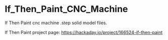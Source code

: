 # If_Then_Paint_CNC_Machine
If Then Paint cnc machine .step solid model files.

If Then Paint project page: https://hackaday.io/project/166524-if-then-paint
